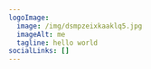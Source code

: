 ```yaml
---
logoImage:
  image: /img/dsmpzeixkaaklq5.jpg
  imageAlt: me
  tagline: hello world
socialLinks: []
---
```


